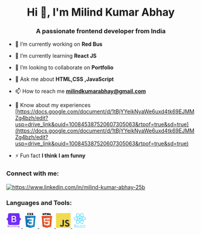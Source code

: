 # <h1 align="center">Hi 👋, I'm Milind Kumar Abhay</h1>
<h3 align="center">A passionate frontend developer from India</h3>

- 🔭 I’m currently working on **Red Bus**

- 🌱 I’m currently learning **React JS**

- 👯 I’m looking to collaborate on **Portfolio**

- 💬 Ask me about **HTML,CSS ,JavaScript**

- 📫 How to reach me **milindkumarabhay@gmail.com**

- 📄 Know about my experiences [https://docs.google.com/document/d/1tBjYYeikNyaWe6uxd4tk69EJMMZg4bzh/edit?usp=drive_link&ouid=100845387520607305063&rtpof=true&sd=true](https://docs.google.com/document/d/1tBjYYeikNyaWe6uxd4tk69EJMMZg4bzh/edit?usp=drive_link&ouid=100845387520607305063&rtpof=true&sd=true)

- ⚡ Fun fact **I think I am funny**

<h3 align="left">Connect with me:</h3>
<p align="left">
<a href="https://linkedin.com/in/https://www.linkedin.com/in/milind-kumar-abhay-25b" target="blank"><img align="center" src="https://raw.githubusercontent.com/rahuldkjain/github-profile-readme-generator/master/src/images/icons/Social/linked-in-alt.svg" alt="https://www.linkedin.com/in/milind-kumar-abhay-25b" height="30" width="40" /></a>
</p>

<h3 align="left">Languages and Tools:</h3>
<p align="left"> <a href="https://getbootstrap.com" target="_blank" rel="noreferrer"> <img src="https://raw.githubusercontent.com/devicons/devicon/master/icons/bootstrap/bootstrap-plain-wordmark.svg" alt="bootstrap" width="40" height="40"/> </a> <a href="https://www.w3schools.com/css/" target="_blank" rel="noreferrer"> <img src="https://raw.githubusercontent.com/devicons/devicon/master/icons/css3/css3-original-wordmark.svg" alt="css3" width="40" height="40"/> </a> <a href="https://www.w3.org/html/" target="_blank" rel="noreferrer"> <img src="https://raw.githubusercontent.com/devicons/devicon/master/icons/html5/html5-original-wordmark.svg" alt="html5" width="40" height="40"/> </a> <a href="https://developer.mozilla.org/en-US/docs/Web/JavaScript" target="_blank" rel="noreferrer"> <img src="https://raw.githubusercontent.com/devicons/devicon/master/icons/javascript/javascript-original.svg" alt="javascript" width="40" height="40"/> </a> <a href="https://reactjs.org/" target="_blank" rel="noreferrer"> <img src="https://raw.githubusercontent.com/devicons/devicon/master/icons/react/react-original-wordmark.svg" alt="react" width="40" height="40"/> </a> </p>


